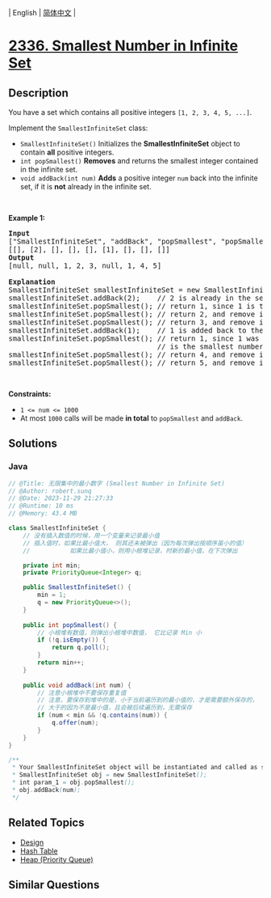 
| English | [简体中文](README.md) |

# [2336. Smallest Number in Infinite Set](https://leetcode.cn//problems/smallest-number-in-infinite-set/)

## Description

<p>You have a set which contains all positive integers <code>[1, 2, 3, 4, 5, ...]</code>.</p>

<p>Implement the <code>SmallestInfiniteSet</code> class:</p>

<ul>
	<li><code>SmallestInfiniteSet()</code> Initializes the <strong>SmallestInfiniteSet</strong> object to contain <strong>all</strong> positive integers.</li>
	<li><code>int popSmallest()</code> <strong>Removes</strong> and returns the smallest integer contained in the infinite set.</li>
	<li><code>void addBack(int num)</code> <strong>Adds</strong> a positive integer <code>num</code> back into the infinite set, if it is <strong>not</strong> already in the infinite set.</li>
</ul>

<p>&nbsp;</p>
<p><strong class="example">Example 1:</strong></p>

<pre>
<strong>Input</strong>
[&quot;SmallestInfiniteSet&quot;, &quot;addBack&quot;, &quot;popSmallest&quot;, &quot;popSmallest&quot;, &quot;popSmallest&quot;, &quot;addBack&quot;, &quot;popSmallest&quot;, &quot;popSmallest&quot;, &quot;popSmallest&quot;]
[[], [2], [], [], [], [1], [], [], []]
<strong>Output</strong>
[null, null, 1, 2, 3, null, 1, 4, 5]

<strong>Explanation</strong>
SmallestInfiniteSet smallestInfiniteSet = new SmallestInfiniteSet();
smallestInfiniteSet.addBack(2);    // 2 is already in the set, so no change is made.
smallestInfiniteSet.popSmallest(); // return 1, since 1 is the smallest number, and remove it from the set.
smallestInfiniteSet.popSmallest(); // return 2, and remove it from the set.
smallestInfiniteSet.popSmallest(); // return 3, and remove it from the set.
smallestInfiniteSet.addBack(1);    // 1 is added back to the set.
smallestInfiniteSet.popSmallest(); // return 1, since 1 was added back to the set and
                                   // is the smallest number, and remove it from the set.
smallestInfiniteSet.popSmallest(); // return 4, and remove it from the set.
smallestInfiniteSet.popSmallest(); // return 5, and remove it from the set.
</pre>

<p>&nbsp;</p>
<p><strong>Constraints:</strong></p>

<ul>
	<li><code>1 &lt;= num &lt;= 1000</code></li>
	<li>At most <code>1000</code> calls will be made <strong>in total</strong> to <code>popSmallest</code> and <code>addBack</code>.</li>
</ul>


## Solutions


### Java

```Java
// @Title: 无限集中的最小数字 (Smallest Number in Infinite Set)
// @Author: robert.sunq
// @Date: 2023-11-29 21:27:33
// @Runtime: 10 ms
// @Memory: 43.4 MB

class SmallestInfiniteSet {
    // 没有插入数值的时候，用一个变量来记录最小值
    // 插入值时，如果比最小值大， 则其还未被弹出（因为每次弹出按顺序虽小的值）
    //           如果比最小值小，则用小根堆记录，时新的最小值，在下次弹出

    private int min;
    private PriorityQueue<Integer> q;

    public SmallestInfiniteSet() {
        min = 1;
        q = new PriorityQueue<>();
    }
    
    public int popSmallest() {
        // 小根堆有数值，则弹出小根堆中数值， 它比记录 Min 小
        if (!q.isEmpty()) {
            return q.poll();
        }
        return min++;
    }
    
    public void addBack(int num) {
        // 注意小根堆中不要保存重复值
        // 注意，要保存到堆中的是，小于当前遍历到的最小值的，才是需要额外保存的，
        // 大于的因为不是最小值，且会被后续遍历到，无需保存
        if (num < min && !q.contains(num)) {
            q.offer(num);
        }
    }
}

/**
 * Your SmallestInfiniteSet object will be instantiated and called as such:
 * SmallestInfiniteSet obj = new SmallestInfiniteSet();
 * int param_1 = obj.popSmallest();
 * obj.addBack(num);
 */
```



## Related Topics

- [Design](https://leetcode.cn//tag/design)
- [Hash Table](https://leetcode.cn//tag/hash-table)
- [Heap (Priority Queue)](https://leetcode.cn//tag/heap-priority-queue)

## Similar Questions


